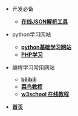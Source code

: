 <!--
 * @Author: zpc 2827985512@qq.com
 * @Date: 2023-01-29 11:21:59
 * @LastEditors: zpc 2827985512@qq.com
 * @LastEditTime: 2023-03-15 00:05:21
 * @FilePath: \repository\_navbar.md
 * @Description: 这是默认设置,请设置`customMade`, 打开koroFileHeader查看配置 进行设置: https://github.com/OBKoro1/koro1FileHeader/wiki/%E9%85%8D%E7%BD%AE
-->

* 开发必备
   * [**在线JSON解析工具**](http://www.json.cn/)
* python学习网站
   * [**python基础学习网站**](https://www.python.org)
   *  [**PHP学习**](./new/README.md)

* 编程学习常用网站
    * [**bilibili**](https://www.bilibili.com/)
    * [**菜鸟教程**](https://www.runoob.com/)
    * [**w3school 在线教程**](https://www.w3school.com.cn/)
* [**首页**](README.md)
